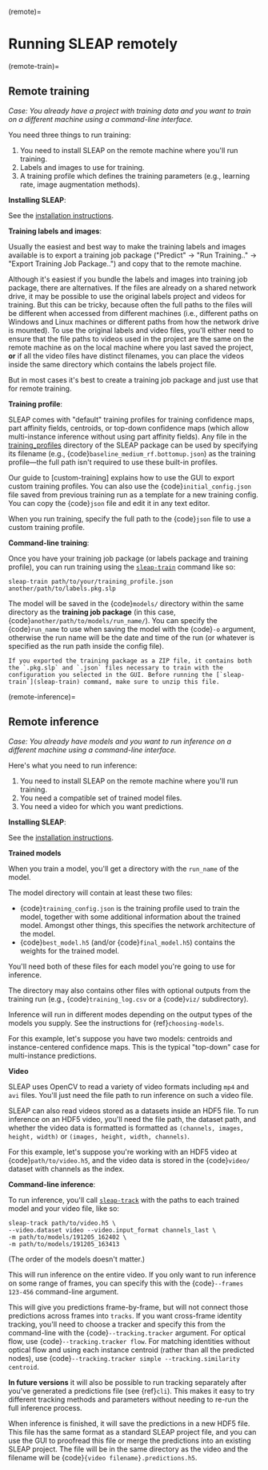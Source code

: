 (remote)=

# Running SLEAP remotely

(remote-train)=

## Remote training

*Case: You already have a project with training data and you want to train on a different machine using a command-line interface.*

You need three things to run training:

1. You need to install SLEAP on the remote machine where you'll run training.
2. Labels and images to use for training.
3. A training profile which defines the training parameters (e.g., learning rate, image augmentation methods).

**Installing SLEAP**:

See the [installation instructions](../installation).

**Training labels and images**:

Usually the easiest and best way to make the training labels and images available is to export a training job package ("Predict" -> "Run Training.." -> "Export Training Job Package..") and copy that to the remote machine.

Although it's easiest if you bundle the labels and images into training job package, there are alternatives. If the files are already on a shared network drive, it may be possible to use the original labels project and videos for training. But this can be tricky, because often the full paths to the files will be different when accessed from different machines (i.e., different paths on Windows and Linux machines or different paths from how the network drive is mounted). To use the original labels and video files, you'll either need to ensure that the file paths to videos used in the project are the same on the remote machine as on the local machine where you last saved the project, **or** if all the video files have distinct filenames, you can place the videos inside the same directory which contains the labels project file.

But in most cases it's best to create a training job package and just use that for remote training.

**Training profile**:

SLEAP comes with "default" training profiles for training confidence maps, part affinity fields, centroids, or top-down confidence maps (which allow multi-instance inference without using part affinity fields). Any file in the [training_profiles](https://github.com/murthylab/sleap/tree/main/sleap/training_profiles) directory of the SLEAP package can be used by specifying its filename (e.g., {code}`baseline_medium_rf.bottomup.json`) as the training profile—the full path isn't required to use these built-in profiles.

Our guide to [custom-training] explains how to use the GUI to export custom training profiles. You can also use the {code}`initial_config.json` file saved from previous training run as a template for a new training config. You can copy the {code}`json` file and edit it in any text editor.

When you run training, specify the full path to the {code}`json` file to use a custom training profile.

**Command-line training**:

Once you have your training job package (or labels package and training profile), you can run training using the [`sleap-train`](sleap-train) command like so:

```
sleap-train path/to/your/training_profile.json another/path/to/labels.pkg.slp
```

The model will be saved in the {code}`models/` directory within the same directory as the **training job package** (in this case, {code}`another/path/to/models/run_name/`). You can specify the {code}`run_name` to use when saving the model with the {code}`-o` argument, otherwise the run name will be the date and time of the run (or whatever is specified as the run path inside the config file).

```{note}
If you exported the training package as a ZIP file, it contains both the `.pkg.slp` and `.json` files necessary to train with the configuration you selected in the GUI. Before running the [`sleap-train`](sleap-train) command, make sure to unzip this file.
```

(remote-inference)=

## Remote inference

*Case: You already have models and you want to run inference on a different machine using a command-line interface.*

Here's what you need to run inference:

1. You need to install SLEAP on the remote machine where you'll run training.
2. You need a compatible set of trained model files.
3. You need a video for which you want predictions.

**Installing SLEAP**:

See the [installation instructions](../installation).

**Trained models**

When you train a model, you'll get a directory with the `run_name` of the model.

The model directory will contain at least these two files:

- {code}`training_config.json` is the training profile used to train the model, together with some additional information about the trained model. Amongst other things, this specifies the network architecture of the model.
- {code}`best_model.h5` (and/or {code}`final_model.h5`) contains the weights for the trained model.

You'll need both of these files for each model you're going to use for inference.

The directory may also contains other files with optional outputs from the training run (e.g., {code}`training_log.csv` or a {code}`viz/` subdirectory).

Inference will run in different modes depending on the output types of the models you supply. See the instructions for {ref}`choosing-models`.

For this example, let's suppose you have two models: centroids and instance-centered confidence maps. This is the typical "top-down" case for multi-instance predictions.

**Video**

SLEAP uses OpenCV to read a variety of video formats including `mp4` and `avi` files. You'll just need the file path to run inference on such a video file.

SLEAP can also read videos stored as a datasets inside an HDF5 file. To run inference on an HDF5 video, you'll need the file path, the dataset path, and whether the video data is formatted is formatted as `(channels, images, height, width)` or `(images, height, width, channels)`.

For this example, let's suppose you're working with an HDF5 video at {code}`path/to/video.h5`, and the video data is stored in the {code}`video/` dataset with channels as the index.

**Command-line inference**:

To run inference, you'll call [`sleap-track`](sleap-track) with the paths to each trained model and your video file, like so:

```
sleap-track path/to/video.h5 \
--video.dataset video --video.input_format channels_last \
-m path/to/models/191205_162402 \
-m path/to/models/191205_163413
```

(The order of the models doesn't matter.)

This will run inference on the entire video. If you only want to run inference on some range of frames, you can specify this with the {code}`--frames 123-456` command-line argument.

This will give you predictions frame-by-frame, but will not connect those predictions across frames into `tracks`. If you want cross-frame identity tracking, you'll need to choose a tracker and specify this from the command-line with the {code}`--tracking.tracker` argument. For optical flow, use {code}`--tracking.tracker flow`. For matching identities without optical flow and using each instance centroid (rather than all the predicted nodes), use {code}`--tracking.tracker simple --tracking.similarity centroid`.

**In future versions** it will also be possible to run tracking separately after you've generated a predictions file (see {ref}`cli`). This makes it easy to try different tracking methods and parameters without needing to re-run the full inference process.

When inference is finished, it will save the predictions in a new HDF5 file. This file has the same format as a standard SLEAP project file, and you can use the GUI to proofread this file or merge the predictions into an existing SLEAP project. The file will be in the same directory as the video and the filename will be {code}`{video filename}.predictions.h5`.
